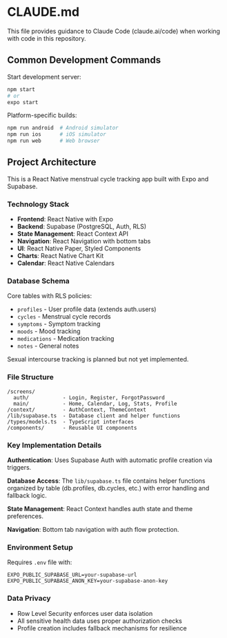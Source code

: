 # CLAUDE.md

This file provides guidance to Claude Code (claude.ai/code) when working with code in this repository.

## Common Development Commands

Start development server:
```bash
npm start
# or
expo start
```

Platform-specific builds:
```bash
npm run android  # Android simulator
npm run ios      # iOS simulator
npm run web      # Web browser
```

## Project Architecture

This is a React Native menstrual cycle tracking app built with Expo and Supabase.

### Technology Stack
- **Frontend**: React Native with Expo
- **Backend**: Supabase (PostgreSQL, Auth, RLS)
- **State Management**: React Context API
- **Navigation**: React Navigation with bottom tabs
- **UI**: React Native Paper, Styled Components
- **Charts**: React Native Chart Kit
- **Calendar**: React Native Calendars

### Database Schema
Core tables with RLS policies:
- `profiles` - User profile data (extends auth.users)
- `cycles` - Menstrual cycle records
- `symptoms` - Symptom tracking
- `moods` - Mood tracking  
- `medications` - Medication tracking
- `notes` - General notes

Sexual intercourse tracking is planned but not yet implemented.

### File Structure
```
/screens/
  auth/           - Login, Register, ForgotPassword
  main/           - Home, Calendar, Log, Stats, Profile
/context/         - AuthContext, ThemeContext
/lib/supabase.ts  - Database client and helper functions
/types/models.ts  - TypeScript interfaces
/components/      - Reusable UI components
```

### Key Implementation Details

**Authentication**: Uses Supabase Auth with automatic profile creation via triggers.

**Database Access**: The `lib/supabase.ts` file contains helper functions organized by table (db.profiles, db.cycles, etc.) with error handling and fallback logic.

**State Management**: React Context handles auth state and theme preferences.

**Navigation**: Bottom tab navigation with auth flow protection.

### Environment Setup
Requires `.env` file with:
```
EXPO_PUBLIC_SUPABASE_URL=your-supabase-url
EXPO_PUBLIC_SUPABASE_ANON_KEY=your-supabase-anon-key
```

### Data Privacy
- Row Level Security enforces user data isolation
- All sensitive health data uses proper authorization checks
- Profile creation includes fallback mechanisms for resilience